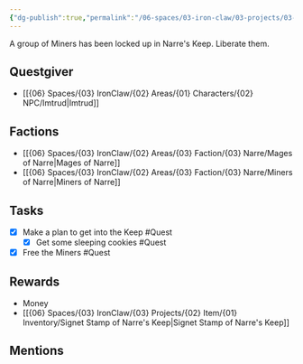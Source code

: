 ```yaml
---
{"dg-publish":true,"permalink":"/06-spaces/03-iron-claw/03-projects/03-quest/02-completed/free-the-miners/","title":"Free the Miners"}
---
```



A group of Miners has been locked up in Narre's Keep. Liberate them.

## Questgiver

- [[{06} Spaces/{03} IronClaw/{02} Areas/{01} Characters/{02} NPC/Imtrud\|Imtrud]]

## Factions

- [[{06} Spaces/{03} IronClaw/{02} Areas/{03} Faction/{03} Narre/Mages of Narre\|Mages of Narre]]
- [[{06} Spaces/{03} IronClaw/{02} Areas/{03} Faction/{03} Narre/Miners of Narre\|Miners of Narre]]

## Tasks

- [x] Make a plan to get into the Keep #Quest
	- [x] Get some sleeping cookies #Quest
- [x] Free the Miners #Quest

## Rewards

- Money
- [[{06} Spaces/{03} IronClaw/{03} Projects/{02} Item/{01} Inventory/Signet Stamp of Narre's Keep\|Signet Stamp of Narre's Keep]]

## Mentions


